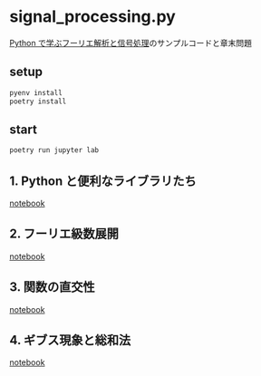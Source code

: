 # signal_processing.py

[Python で学ぶフーリエ解析と信号処理](https://www.coronasha.co.jp/np/isbn/9784339009378/)のサンプルコードと章末問題

## setup

```sh
pyenv install
poetry install
```

## start

```sh
poetry run jupyter lab
```

## 1. Python と便利なライブラリたち

[notebook](./chapter1.ipynb)

## 2. フーリエ級数展開

[notebook](./chapter2.ipynb)

## 3. 関数の直交性

[notebook](./chapter3.ipynb)

## 4. ギブス現象と総和法

[notebook](./chapter4.ipynb)
